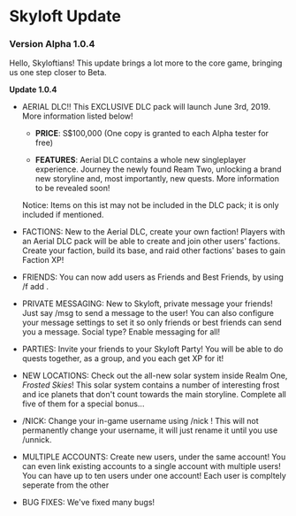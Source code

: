# Skyloft Update
### Version Alpha 1.0.4

Hello, Skyloftians! This update brings a lot more to the core game, bringing us one step closer to Beta.

**Update 1.0.4**

- AERIAL DLC!! This EXCLUSIVE DLC pack will launch June 3rd, 2019. More information listed below!

  - **PRICE**: S$100,000 (One copy is granted to each Alpha tester for free)

  - **FEATURES**: Aerial DLC contains a whole new singleplayer experience. Journey the newly found Ream Two, unlocking a brand new storyline and, most importantly, new quests. More information to be revealed soon!
  
  Notice: Items on this ist may not be included in the DLC pack; it is only included if mentioned.
  
- FACTIONS: New to the Aerial DLC, create your own faction! Players with an Aerial DLC pack will be able to create and join other users' factions. Create your faction, build its base, and raid other factions' bases to gain Faction XP!

- FRIENDS: You can now add users as Friends and Best Friends, by using /f add <username>.
  
- PRIVATE MESSAGING: New to Skyloft, private message your friends! Just say /msg <username> <message> to send a message to the user! You can also configure your message settings to set it so only friends or best friends can send you a message. Social type? Enable messaging for all!
  
- PARTIES: Invite your friends to your Skyloft Party! You will be able to do quests together, as a group, and you each get XP for it!

- NEW LOCATIONS: Check out the all-new solar system inside Realm One, *Frosted Skies*! This solar system contains a number of interesting frost and ice planets that don't count towards the main storyline. Complete all five of them for a special bonus...
  
- /NICK: Change your in-game username using /nick <nickname>! This will not permanently change your username, it will just rename it until you use /unnick.

- MULTIPLE ACCOUNTS: Create new users, under the same account! You can even link existing accounts to a single account with multiple users! You can have up to ten users under one account! Each user is compltely seperate from the other

- BUG FIXES: We've fixed many bugs!
